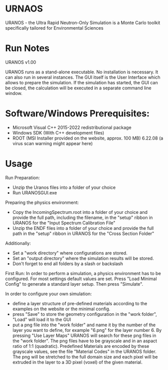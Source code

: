 # URNAOS
URANOS - the Ultra Rapid Neutron-Only Simulation is a Monte Carlo toolkit specifically tailored for Environmental Sciences

# Run Notes
URANOS v1.00

URANOS runs as a stand-alone executable. No installation is necessary. 
It can also run in several instances. The GUI itself is the User Interface which allows to prepare the simulation. If the simulation has started, the GUI can be closed, the calculation will be executed in a separate command line window.

# Software/Windows Prerequisites:

- Microsoft Visual C++ 2015-2022 redistributional package
- Windows SDK (With C++ development files)
- ROOT (MSI Installer provided on the website, approx. 100 MB) 6.22.08 (a virus scan warning might appear here)

# Usage
Run Preparation:
- Unzip the Uranos files into a folder of your choice
- Run URANOSGUI.exe

Preparing the physics environment:
- Copy the IncomingSpectrum.root into a folder of your choice and provide the full path, including the filename, in the "setup" ribbon in URANOS for the "Input Spectrum Calibration File"
- Unzip the ENDF files into a folder of your choice and provide the full path in the "setup" ribbon in URANOS for the "Cross Section Folder"

Additionally:
- Set a "work directory" where configurations are stored. 
- Set an "output directory" where the simulation results will be stored. 
- Don't forget to end all folders by a slash or backslash

First Run:
In order to perform a simulation, a physics environment has to be configured.
For most settings default values are set. Press "Load Minimal Config" to generate a standard layer setup. Then press "Simulate".

In order to configure your own simulation:
- define a layer structure of pre-defined materials according to the examples on the website or the minimal config. 
- press "Save" to store the geometry configuration in the "work folder", "Load" will load it to the GUI 
- put a png file into the "work folder" and name it by the number of the layer you want to define, for example "6.png" for the layer number 6.
 By pressing "Use Layer Maps" URANOS will search for these png files in the "work folder".
 The png files have to be grayscale and in an aspact ratio of 1:1 (quadratic). Predefined Materials are encoded by these grayscale values, see the file "Material Codes" in the URANOS folder.
 The png will be stretched to the full domain size and each pixel will be extruded in the layer to a 3D pixel (voxel) of the given material.



